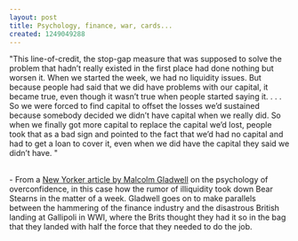 ```yaml
--- 
layout: post
title: Psychology, finance, war, cards...
created: 1249049288
---
```

"This line-of-credit, the stop-gap measure that was supposed to solve the problem that hadn’t really existed in the first place had done nothing but worsen it. When we started the week, we had no liquidity issues. But because people had said that we did have problems with our capital, it became true, even though it wasn’t true when people started saying it. . . . So we were forced to find capital to offset the losses we’d sustained because somebody decided we didn’t have capital when we really did. So when we finally got more capital to replace the capital we’d lost, people took that as a bad sign and pointed to the fact that we’d had no capital and had to get a loan to cover it, even when we did have the capital they said we didn’t have. "

<br>- From a <a href="http://www.newyorker.com/reporting/2009/07/27/090727fa_fact_gladwell?currentPage=all">New Yorker article by Malcolm Gladwell</a> on the psychology of overconfidence, in this case how the rumor of illiquidity took down Bear Stearns in the matter of a week.  Gladwell goes on to make parallels between the hammering of the finance industry and the disastrous British landing at Gallipoli in WWI, where the Brits thought they had it so in the bag that they landed with half the force that they needed to do the job. 

